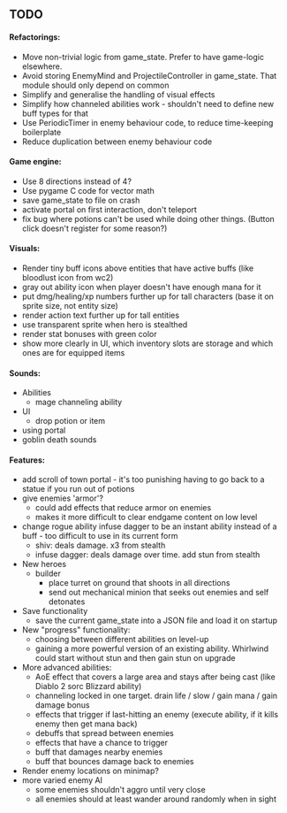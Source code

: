 ## TODO

#### Refactorings:
* Move non-trivial logic from game_state. Prefer to have game-logic elsewhere.
* Avoid storing EnemyMind and ProjectileController in game_state. That module should only depend on common
* Simplify and generalise the handling of visual effects
* Simplify how channeled abilities work - shouldn't need to define new buff types for that
* Use PeriodicTimer in enemy behaviour code, to reduce time-keeping boilerplate
* Reduce duplication between enemy behaviour code

#### Game engine:
* Use 8 directions instead of 4?
* Use pygame C code for vector math
* save game_state to file on crash
* activate portal on first interaction, don't teleport
* fix bug where potions can't be used while doing other things. (Button click doesn't register for some reason?)

#### Visuals:
* Render tiny buff icons above entities that have active buffs (like bloodlust icon from wc2)
* gray out ability icon when player doesn't have enough mana for it
* put dmg/healing/xp numbers further up for tall characters (base it on sprite size, not entity size)
* render action text further up for tall entities
* use transparent sprite when hero is stealthed
* render stat bonuses with green color
* show more clearly in UI, which inventory slots are storage and which ones are for equipped items

#### Sounds:
* Abilities
    * mage channeling ability
* UI
    * drop potion or item
* using portal
* goblin death sounds

#### Features:
* add scroll of town portal - it's too punishing having to go back to a statue if you run out of potions
* give enemies 'armor'?
    * could add effects that reduce armor on enemies
    * makes it more difficult to clear endgame content on low level
* change rogue ability infuse dagger to be an instant ability instead of a buff - too difficult to use in its current form
    * shiv: deals damage. x3 from stealth
    * infuse dagger: deals damage over time. add stun from stealth
* New heroes
    * builder
        * place turret on ground that shoots in all directions
        * send out mechanical minion that seeks out enemies and self detonates
* Save functionality
    * save the current game_state into a JSON file and load it on startup
* New "progress" functionality:
    * choosing between different abilities on level-up
    * gaining a more powerful version of an existing ability. Whirlwind could start without stun and then gain stun on upgrade
* More advanced abilities:
    * AoE effect that covers a large area and stays after being cast (like Diablo 2 sorc Blizzard ability)
    * channeling locked in one target. drain life / slow / gain mana / gain damage bonus
    * effects that trigger if last-hitting an enemy (execute ability, if it kills enemy then get mana back)
    * debuffs that spread between enemies
    * effects that have a chance to trigger
    * buff that damages nearby enemies
    * buff that bounces damage back to enemies
* Render enemy locations on minimap?
* more varied enemy AI
    * some enemies shouldn't aggro until very close
    * all enemies should at least wander around randomly when in sight